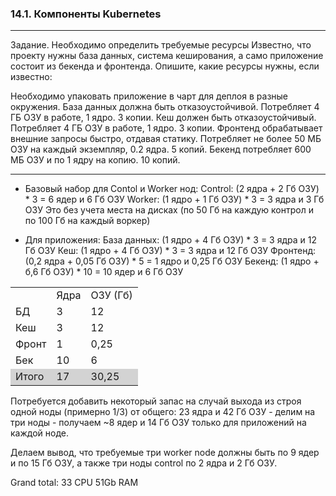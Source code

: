 ### 14.1. Компоненты Kubernetes

---
 Задание. Необходимо определить требуемые ресурсы
Известно, что проекту нужны база данных, система кеширования, а само приложение состоит из бекенда и фронтенда. Опишите, какие ресурсы нужны, если известно:

Необходимо упаковать приложение в чарт для деплоя в разные окружения.
База данных должна быть отказоустойчивой. Потребляет 4 ГБ ОЗУ в работе, 1 ядро. 3 копии.
Кеш должен быть отказоустойчивый. Потребляет 4 ГБ ОЗУ в работе, 1 ядро. 3 копии.
Фронтенд обрабатывает внешние запросы быстро, отдавая статику. Потребляет не более 50 МБ ОЗУ на каждый экземпляр, 0.2 ядра. 5 копий.
Бекенд потребляет 600 МБ ОЗУ и по 1 ядру на копию. 10 копий.

---

- Базовый набор для Contol и Worker нод:
    Control:    (2 ядра + 2 Гб ОЗУ) * 3 = 6 ядер и 6 Гб ОЗУ
    Worker:     (1 ядро + 1 Гб ОЗУ) * 3 = 3 ядра и 3 Гб ОЗУ
    Это без учета места на дисках (по 50 Гб на каждую контрол и по 100 Гб на каждый воркер)

- Для приложения:
    База данных:    (1 ядро + 4 Гб ОЗУ) * 3 = 3 ядра и 12 Гб ОЗУ
    Кеш:            (1 ядро + 4 Гб ОЗУ) * 3 = 3 ядра и 12 Гб ОЗУ
    Фронтенд:       (0,2 ядра + 0,05 Гб ОЗУ) * 5 = 1 ядро и 0,25 Гб ОЗУ
    Бекенд:         (1 ядро + б,6 Гб ОЗУ) * 10 = 10 ядер и 6 Гб ОЗУ


<table>
    <tr>
        <td>
        </td>
        <td>
            Ядра
        </td>
        <td>
            ОЗУ (Гб)
        </td>
    </tr>
    <tr>
        <td>
            БД
        </td>
        <td>
            3
        </td>
        <td>
            12
        </td>
    </tr>
    <tr>
        <td>
            Кеш
        </td>
        <td>
            3
        </td>
        <td>
            12
        </td>
    </tr>
    <tr>
        <td>
            Фронт
        </td>
        <td>
            1
        </td>
        <td>
            0,25
        </td>
    </tr>
    <tr>
        <td>
            Бек
        </td>
        <td>
            10
        </td>
        <td>
            6
        </td>
    </tr>
    <tr style="background:lightgrey">
        <td>
            Итого
        </td>
        <td>
            17
        </td>
        <td>
            30,25
        </td>
    </tr>
</table>

Потребуется добавить некоторый запас на случай выхода из строя одной ноды (примерно 1/3) от общего:
    23 ядра и 42 Гб ОЗУ - делим на три ноды - получаем ~8 ядер и 14 Гб ОЗУ только для приложений на каждой ноде.

Делаем вывод, что требуемые три worker node должны быть по 9 ядер и по 15 Гб ОЗУ, а также три ноды control по 2 ядра и 2 Гб ОЗУ.

Grand total: 33 CPU 51Gb RAM